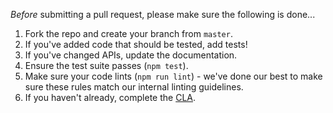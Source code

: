 *Before* submitting a pull request, please make sure the following is done...

1. Fork the repo and create your branch from `master`.
2. If you've added code that should be tested, add tests!
3. If you've changed APIs, update the documentation.
4. Ensure the test suite passes (`npm test`).
5. Make sure your code lints (`npm run lint`) - we've done our best to make sure these rules match our internal linting guidelines.
6. If you haven't already, complete the [CLA](https://code.facebook.com/cla).

